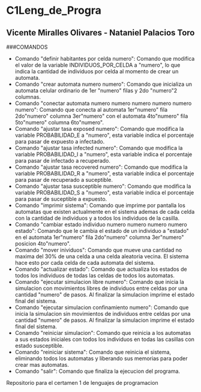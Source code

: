# C1Leng_de_Progra
## Vicente Miralles Olivares - Nataniel Palacios Toro

###COMANDOS
* Comando "definir habitantes por celda numero": Comando que modifica el valor de la variable INDIVIDUOS_POR_CELDA a "numero", lo que indica la cantidad de individuos por celda al momento de crear un automata.
* Comando "crear automata numero numero": Comando que inicializa un automata celular ordinario de 1er "numero" filas y 2do "numero"2 columnas.
* Comando "conectar automata numero numero numero numero numero numero": Comando que conecta al automata 1er"numero"  fila 2do"numero" columna 3er"numero" con el automata 4to"numero" fila 5to"numero" columna 6to"numero".
* Comando "ajustar tasa exposed numero": Comando que modifica la variable PROBABILIDAD_E a "numero", esta variable indica el porcentaje para pasar de expuesto a infectado.
* Comando "ajustar tasa infected numero": Comando que modifica la variable PROBABILIDAD_I a "numero", esta variable indica el porcentaje para pasar de infectado a recuperado.
* Comando "ajustar tasa recovered numero": Comando que modifica la variable PROBABILIDAD_R a "numero", esta variable indica el porcentaje para pasar de recuperado a suceptible.
* Comando "ajustar tasa susceptible numero": Comando que modifica la variable PROBABILIDAD_S a "numero", esta variable indica el porcentaje para pasar de suceptible a expuesto.
* Comando "imprimir sistema": Comando que imprime por pantalla los automatas que existen actualmente en el sistema ademas de cada celda con la cantidad de individuos y a todos los individuos de la casilla.
* Comando "cambiar estado individuo numero numero numero numero estado": Comando que le cambia el estado de un individuo a "estado" en el automata 1er"numero" fila 2do"numero" columna 3er"numero" posicion 4to"numero".
* Comando "mover inividuos": Comando que mueve una cantidad no maxima del 30% de una celda a una celda aleatoria vecina. El sistema hace esto por cada celda de cada automata del sistema.
* Comando "actualizar estado": Comando que actualiza los estados de todos los individuos de todas las celdas de todos los automatas.
* Comando "ejecutar simulacion libre numero": Comando que inicia la simulacion con movimientos libres de individuos entre celdas por una cantidad "numero" de pasos. Al finalizar la simulacion imprime el estado final del sistema.
* Comando "ejecutar simulacion confinamiento numero": Comando que inicia la simulacion sin movimientos de individuos entre celdas por una cantidad "numero" de pasos. Al finalizar la simulacion imprime el estado final del sistema.
* Conamdo "reiniciar simulacion": Comando que reinicia a los automatas a sus estados iniciales con todos los individuos en todas las casillas con estado susceptible.
* Comando "reiniciar sistema": Comando que reinicia el sistema, eliminando todos los automatas y liberando sus memorias para poder crear mas automatas.
* Comando "salir": Comando que finaliza la ejecucion del programa.



Repositorio para el certamen 1 de lenguajes de programacion
